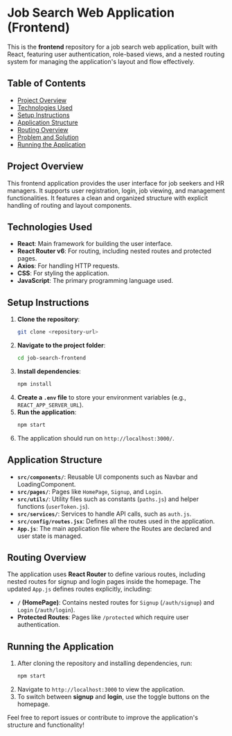 #  Job Search Web Application (Frontend)

This is the **frontend** repository for a job search web application, built with React, featuring user authentication, role-based views, and a nested routing system for managing the application's layout and flow effectively.

## Table of Contents
- [Project Overview](#project-overview)
- [Technologies Used](#technologies-used)
- [Setup Instructions](#setup-instructions)
- [Application Structure](#application-structure)
- [Routing Overview](#routing-overview)
- [Problem and Solution](#problem-and-solution)
- [Running the Application](#running-the-application)

## Project Overview
This frontend application provides the user interface for job seekers and HR managers. It supports user registration, login, job viewing, and management functionalities. It features a clean and organized structure with explicit handling of routing and layout components.

## Technologies Used
- **React**: Main framework for building the user interface.
- **React Router v6**: For routing, including nested routes and protected pages.
- **Axios**: For handling HTTP requests.
- **CSS**: For styling the application.
- **JavaScript**: The primary programming language used.

## Setup Instructions
1. **Clone the repository**:
   ```bash
   git clone <repository-url>
   ```
2. **Navigate to the project folder**:
   ```bash
   cd job-search-frontend
   ```
3. **Install dependencies**:
   ```bash
   npm install
   ```
4. **Create a `.env` file** to store your environment variables (e.g., `REACT_APP_SERVER_URL`).
5. **Run the application**:
   ```bash
   npm start
   ```
6. The application should run on `http://localhost:3000/`.

## Application Structure
- **`src/components/`**: Reusable UI components such as Navbar and LoadingComponent.
- **`src/pages/`**: Pages like `HomePage`, `Signup`, and `Login`.
- **`src/utils/`**: Utility files such as constants (`paths.js`) and helper functions (`userToken.js`).
- **`src/services/`**: Services to handle API calls, such as `auth.js`.
- **`src/config/routes.jsx`**: Defines all the routes used in the application.
- **`App.js`**: The main application file where the Routes are declared and user state is managed.

## Routing Overview
The application uses **React Router** to define various routes, including nested routes for signup and login pages inside the homepage. The updated `App.js` defines routes explicitly, including:
- **`/` (HomePage)**: Contains nested routes for `Signup` (`/auth/signup`) and `Login` (`/auth/login`).
- **Protected Routes**: Pages like `/protected` which require user authentication.


## Running the Application
1. After cloning the repository and installing dependencies, run:
   ```bash
   npm start
   ```
2. Navigate to `http://localhost:3000` to view the application.
3. To switch between **signup** and **login**, use the toggle buttons on the homepage.

Feel free to report issues or contribute to improve the application's structure and functionality!

